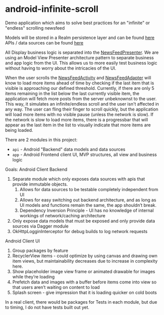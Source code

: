 # android-infinite-scroll
Demo application which aims to solve best practices for an "infinite" or "endless" scrolling newsfeed

Models will be stored in a Realm persistence layer and can be found [here](https://github.com/TylerMcCraw/android-infinite-scroll/tree/master/api/src/main/java/com/w3bshark/infinitescroll/api/data)
APIs / data sources can be found [here](https://github.com/TylerMcCraw/android-infinite-scroll/tree/master/api/src/main/java/com/w3bshark/infinitescroll/api/data/source)

All Display business logic is separated into the [NewsFeedPresenter](https://github.com/TylerMcCraw/android-infinite-scroll/blob/master/app/src/main/java/com/w3bshark/infinitescroll/newsfeed/NewsFeedPresenter.kt).
We are using an Model View Presenter architecture pattern to separate business and app logic from the UI.
This allows us to more easily test business logic without having to worry about the intricacies of the UI.

When the user scrolls the [NewsFeedActivity](https://github.com/TylerMcCraw/android-infinite-scroll/blob/master/app/src/main/java/com/w3bshark/infinitescroll/newsfeed/NewsFeedActivity.kt) and [NewsFeedAdapter](https://github.com/TylerMcCraw/android-infinite-scroll/blob/master/app/src/main/java/com/w3bshark/infinitescroll/newsfeed/NewsFeedAdapter.kt) 
will know to load more items ahead of time by checking if the last item that is visible is approaching our defined threshold. 
Currently, if there are only 5 items remaining in the list below the last currently visible item, the application will fetch more posts from the server unbeknownst to the user.
This way, it simulates an infinite/endless scroll and the user isn't affected in any way.
The user can fling their finger to scroll quickly, but the application will load more items with no visible pause (unless the network is slow).
If the network is slow to load more items, there is a progressbar that will appear as the last item in the list to visually indicate that more items are being loaded.

There are 2 modules in this project:
- `api` - Android "Backend" data models and data sources 
- `app` - Android Frontend client UI, MVP structures, all view and business logic

Goals:
Android Client Backend
1. Separate module which only exposes data sources with apis that provide immutable objects.
    1. Allows for data sources to be testable completely independent from UI
    2. Allows for easy switching out backend architecture, and as long as UI models and functions remain the same, the app shouldn’t break.
    3. Dependency Inversion Principle - UI has no knowledge of internal workings of network/caching architecture
2. Only expose data models that must be exposed and only provide data sources via Dagger module
3. OkHttpLogginInterceptor for debug builds to log network requests

Android Client UI
1. Group packages by feature
2. RecyclerView items - could optimize by using canvas and drawing own item views, but maintainability decreases due to increase in complexity here.
3. Show placeholder image view frame or animated drawable for images while they’re loading
4. Prefetch data and images with a buffer before items come into view so that users aren’t waiting on content to load
5. Splash screen - give impression that it is loading quicker on cold boots

In a real client, there would be packages for Tests in each module, but due to timing, I do not have tests built out yet.
